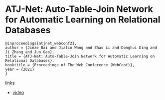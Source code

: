 # ATJ-Net: Auto-Table-Join Network for Automatic Learning on Relational Databases

```
@inproceedings{atjnet_webconf21,
author = {Jinze Bai and Jialin Wang and Zhao Li and Donghui Ding and Ji Zhang and Jun Gao},
title = {ATJ-Net: Auto-Table-Join Network for Automatic Learning on Relational Databases},
booktitle = {Proceedings of The Web Conference (WebConf)},
year = {2021}
}
```

links
- [video](https://www.youtube.com/watch?v=_9AAUzvPmTs)